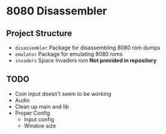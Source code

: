 # 8080 Disassembler
## Project Structure
- `disassembler` Package for disassembling 8080 rom dumps
- `emulator` Package for emulating 8080 roms
- `invaders` Space Invaders rom **Not provided in repository**

## TODO
- Coin input doesn't seem to be working
- Audio
- Clean up main and lib
- Proper Config
    - Input config
    - Window size
